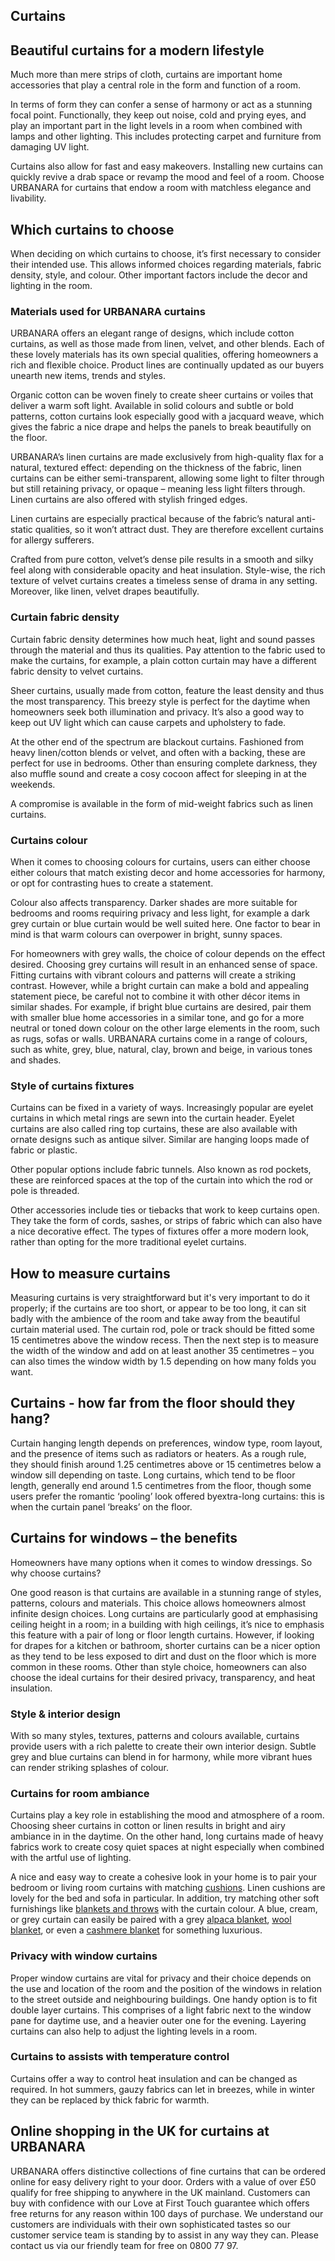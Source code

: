 ## Curtains

## Beautiful curtains for a modern lifestyle

Much more than mere strips of cloth, curtains are important home accessories that play a central role in the form and function of a room.

In terms of form they can confer a sense of harmony or act as a stunning focal point. Functionally, they keep out noise, cold and prying eyes, and play an important part in the light levels in a room when combined with lamps and other lighting. This includes protecting carpet and furniture from damaging UV light.

Curtains also allow for fast and easy makeovers. Installing new curtains can quickly revive a drab space or revamp the mood and feel of a room. Choose URBANARA for curtains that endow a room with matchless elegance and livability.

## Which curtains to choose

When deciding on which curtains to choose, it’s first necessary to consider their intended use. This allows informed choices regarding materials, fabric density, style, and colour. Other important factors include the decor and lighting in the room.

### Materials used for URBANARA curtains

URBANARA offers an elegant range of designs, which include cotton curtains, as well as those made from linen, velvet, and other blends. Each of these lovely materials has its own special qualities, offering homeowners a rich and flexible choice. Product lines are continually updated as our buyers unearth new items, trends and styles.

Organic cotton can be woven finely to create sheer curtains or voiles that deliver a warm soft light. Available in solid colours and subtle or bold patterns, cotton curtains look especially good with a jacquard weave, which gives the fabric a nice drape and helps the panels to break beautifully on the floor.

URBANARA’s linen curtains are made exclusively from high-quality flax for a natural, textured effect: depending on the thickness of the fabric, linen curtains can be either semi-transparent, allowing some light to filter through but still retaining privacy, or opaque – meaning less light filters through. Linen curtains are also offered with stylish fringed edges.

Linen curtains are especially practical because of the fabric’s natural anti-static qualities, so it won’t attract dust. They are therefore excellent curtains for allergy sufferers.

Crafted from pure cotton, velvet’s dense pile results in a smooth and silky feel along with considerable opacity and heat insulation. Style-wise, the rich texture of velvet curtains creates a timeless sense of drama in any setting. Moreover, like linen, velvet drapes beautifully.

### Curtain fabric density

Curtain fabric density determines how much heat, light and sound passes through the material and thus its qualities. Pay attention to the fabric used to make the curtains, for example, a plain cotton curtain may have a different fabric density to velvet curtains.

Sheer curtains, usually made from cotton, feature the least density and thus the most transparency. This breezy style is perfect for the daytime when homeowners seek both illumination and privacy. It’s also a good way to keep out UV light which can cause carpets and upholstery to fade.

At the other end of the spectrum are blackout curtains. Fashioned from heavy linen/cotton blends or velvet, and often with a backing, these are perfect for use in bedrooms. Other than ensuring complete darkness, they also muffle sound and create a cosy cocoon affect for sleeping in at the weekends.

A compromise is available in the form of mid-weight fabrics such as linen curtains.

### Curtains colour

When it comes to choosing colours for curtains, users can either choose either colours that match existing decor and home accessories for harmony, or opt for contrasting hues to create a statement.

Colour also affects transparency. Darker shades are more suitable for bedrooms and rooms requiring privacy and less light, for example a dark grey curtain or blue curtain would be well suited here. One factor to bear in mind is that warm colours can overpower in bright, sunny spaces. 

For homeowners with grey walls, the choice of colour depends on the effect desired. Choosing grey curtains will result in an enhanced sense of space. Fitting curtains with vibrant colours and patterns will create a striking contrast. However, while a bright curtain can make a bold and appealing statement piece, be careful not to combine it with other décor items in similar shades. For example, if bright blue curtains are desired, pair them with smaller blue home accessories in a similar tone, and go for a more neutral or toned down colour on the other large elements in the room, such as rugs, sofas or walls. URBANARA curtains come in a range of colours, such as white, grey, blue, natural, clay, brown and beige, in various tones and shades.

### Style of curtains fixtures

Curtains can be fixed in a variety of ways. Increasingly popular are eyelet curtains in which metal rings are sewn into the curtain header. Eyelet curtains are also called ring top curtains, these are also available with ornate designs such as antique silver. Similar are hanging loops made of fabric or plastic.

Other popular options include fabric tunnels. Also known as rod pockets, these are reinforced spaces at the top of the curtain into which the rod or pole is threaded.

Other accessories include ties or tiebacks that work to keep curtains open. They take the form of cords, sashes, or strips of fabric which can also have a nice decorative effect. The types of fixtures offer a more modern look, rather than opting for the more traditional eyelet curtains.

## How to measure curtains

Measuring curtains is very straightforward but it's very important to do it properly; if the curtains are too short, or appear to be too long, it can sit badly with the ambience of the room and take away from the beautiful curtain material used. The curtain rod, pole or track should be fitted some 15 centimetres above the window recess. Then the next step is to measure the width of the window and add on at least another 35 centimetres – you can also times the window width by 1.5 depending on how many folds you want.

## Curtains - how far from the floor should they hang?

Curtain hanging length depends on preferences, window type, room layout, and the presence of items such as radiators or heaters. As a rough rule, they should finish around 1.25 centimetres above or 15 centimetres below a window sill depending on taste. Long curtains, which tend to be floor length, generally end around 1.5 centimetres from the floor, though some users prefer the romantic ‘pooling’ look offered byextra-long curtains: this is when the curtain panel ‘breaks’ on the floor.

## Curtains for windows – the benefits

Homeowners have many options when it comes to window dressings. So why choose curtains?

One good reason is that curtains are available in a stunning range of styles, patterns, colours and materials. This choice allows homeowners almost infinite design choices. Long curtains are particularly good at emphasising ceiling height in a room; in a building with high ceilings, it’s nice to emphasis this feature with a pair of long or floor length curtains. However, if looking for drapes for a kitchen or bathroom, shorter curtains can be a nicer option as they tend to be less exposed to dirt and dust on the floor which is more common in these rooms. Other than style choice, homeowners can also choose the ideal curtains for their desired privacy, transparency, and heat insulation.

### Style & interior design

With so many styles, textures, patterns and colours available, curtains provide users with a rich palette to create their own interior design. Subtle grey and blue curtains can blend in for harmony, while more vibrant hues can render striking splashes of colour.

### Curtains for room ambiance

Curtains play a key role in establishing the mood and atmosphere of a room. Choosing sheer curtains in cotton or linen results in bright and airy ambiance in in the daytime. On the other hand, long curtains made of heavy fabrics work to create cosy quiet spaces at night especially when combined with the artful use of lighting.

A nice and easy way to create a cohesive look in your home is to pair your bedroom or living room curtains with matching [cushions](https://www.urbanara.co.uk/cushions). Linen cushions are lovely for the bed and sofa in particular. In addition, try matching other soft furnishings like [blankets and throws](https://www.urbanara.co.uk/blankets-throws) with the curtain colour. A blue, cream, or grey curtain can easily be paired with a grey [alpaca blanket](https://www.urbanara.co.uk/blankets-throws/alpaca-blankets), [wool blanket](https://www.urbanara.co.uk/blankets-throws/wool-blankets), or even a [cashmere blanket](https://www.urbanara.co.uk/blankets-throws/cashmere-blankets) for something luxurious.

### Privacy with window curtains

Proper window curtains are vital for privacy and their choice depends on the use and location of the room and the position of the windows in relation to the street outside and neighbouring buildings. One handy option is to fit double layer curtains. This comprises of a light fabric next to the window pane for daytime use, and a heavier outer one for the evening. Layering curtains can also help to adjust the lighting levels in a room.

### Curtains to assists with temperature control

Curtains offer a way to control heat insulation and can be changed as required. In hot summers, gauzy fabrics can let in breezes, while in winter they can be replaced by thick fabric for warmth.

## Online shopping in the UK for curtains at URBANARA

URBANARA offers distinctive collections of fine curtains that can be ordered online for easy delivery right to your door. Orders with a value of over £50 qualify for free shipping to anywhere in the UK mainland. Customers can buy with confidence with our Love at First Touch guarantee which offers free returns for any reason within 100 days of purchase. We understand our customers are individuals with their own sophisticated tastes so our customer service team is standing by to assist in any way they can. Please contact us via our friendly team for free on 0800 77 97.
